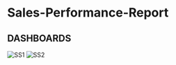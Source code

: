 # Sales-Performance-Report 







## DASHBOARDS 
![SS1](https://github.com/Projects-Analysis/Sales-Performance-Report/assets/149543175/38d9ad24-012f-4c0f-b07f-925cbe3abd1b) 
![SS2](https://github.com/Projects-Analysis/Sales-Performance-Report/assets/149543175/ac4313db-8134-482b-8d3d-93f3325f5f2e)


